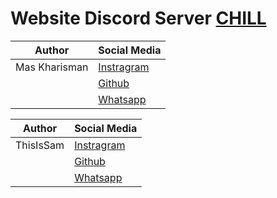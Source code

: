 # Website Discord Server [CHILL](https://discord.com/invite/chillreborn)

|Author|Social Media|
|-------|------------|
|Mas Kharisman|[Instragram](https://instagram.com/maskhar_1805) |
||[Github](https://github.com/maskhar2708)|
||[Whatsapp](https://wa.me/6282124840385)|

|Author|Social Media|
|-------|------------|
|ThisIsSam|[Instragram](https://instagram.com/simarmatasam) |
||[Github](https://github.com/luckystar28)|
||[Whatsapp](https://wa.me/6281290488983)|

